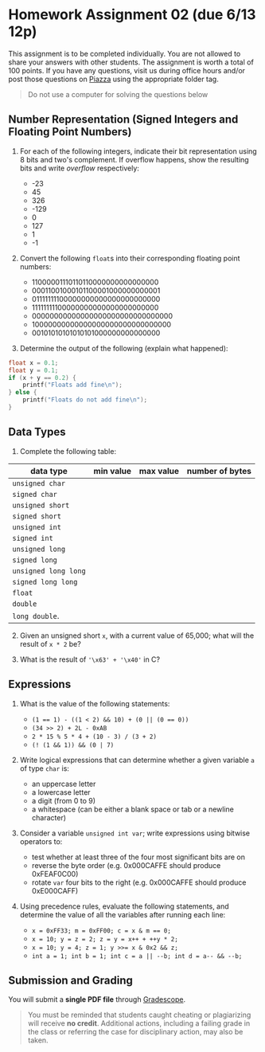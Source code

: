 # Homework Assignment 02 (due 6/13 12p)

This assignment is to be completed individually.  You are not allowed to share your answers with other students.  The assignment is worth a total of 100 points.  If you have any questions, visit us during office hours and/or post those questions on [Piazza](https://piazza.com) using the appropriate folder tag.

> Do not use a computer for solving the questions below

## Number Representation (Signed Integers and Floating Point Numbers)

1. For each of the following integers, indicate their bit representation using 8 bits and two's complement.  If overflow happens, show the resulting bits and write *overflow* respectively:
   * -23
   * 45
   * 326
   * -129
   * 0
   * 127
   * 1
   * -1

2. Convert the following `float`s into their corresponding floating point numbers:
    * 11000001110110110000000000000000
    * 00011001000101100001000000000001
    * 01111111100000000000000000000000
    * 11111111100000000000000000000000
    * 00000000000000000000000000000000
    * 10000000000000000000000000000000
    * 00101010101010101000000000000000

3. Determine the output of the following (explain what happened):
```c
float x = 0.1;
float y = 0.1;
if (x + y == 0.2) {
    printf("Floats add fine\n");
} else {
    printf("Floats do not add fine\n");
}
```

## Data Types

1. Complete the following table:

data type            | min value | max value | number of bytes
---------------------|-----------|-----------|----------------
`unsigned char`      |           |           |
`signed char`        |           |           |
`unsigned short`     |           |           |
`signed short`       |           |           |
`unsigned int`       |           |           |
`signed int`         |           |           |
`unsigned long`      |           |           |
`signed long`        |           |           |
`unsigned long long` |           |           |
`signed long long`   |           |           |
`float`              |           |           |
`double`             |           |           |
`long double`.       |           |           |

2. Given an unsigned short `x`, with a current value of 65,000; what will the result of `x * 2` be? 

3. What is the result of `'\x63' + '\x40'` in C?

## Expressions

1. What is the value of the following statements:
   * `(1 == 1) - ((1 < 2) && 10) + (0 || (0 == 0))`
   * `(34 >> 2) + 2L - 0xAB`
   * `2 * 15 % 5 * 4 + (10 - 3) / (3 + 2)`
   * `(! (1 && 1)) && (0 | 7)`

2. Write logical expressions that can determine whether a given variable `a` of type `char` is:
   * an uppercase letter
   * a lowercase letter
   * a digit (from 0 to 9)
   * a whitespace (can be either a blank space or tab or a newline character)

3. Consider a variable `unsigned int var`; write expressions using bitwise operators to:
   * test whether at least three of the four most significant bits are on
   * reverse the byte order (e.g. 0x000CAFFE should produce 0xFEAF0C00)
   * rotate `var` four bits to the right (e.g. 0x000CAFFE should produce 0xE000CAFF)
   
4. Using precedence rules, evaluate the following statements, and determine the value of all the variables after running each line:
   * `x = 0xFF33; m = 0xFF00; c = x & m == 0;`
   * `x = 10; y = z = 2; z = y = x++ + ++y * 2;`
   * `x = 10; y = 4; z = 1; y >>= x & 0x2 && z;`
   * `int a = 1; int b = 1; int c = a || --b; int d = a-- && --b;`
   
## Submission and Grading

You will submit a **single PDF file** through [Gradescope](https://gradescope.com).

> You must be reminded that students caught cheating or plagiarizing will receive **no credit**.  Additional actions, including a failing grade in the class or referring the case for disciplinary action, may also be taken.

